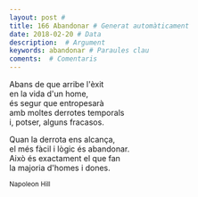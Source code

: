 ```yaml
---
layout: post #
title: 166 Abandonar # Generat automàticament
date: 2018-02-20 # Data
description:  # Argument
keywords: abandonar # Paraules clau
coments:  # Comentaris
---
```


Abans de que arribe l'èxit <br />
en la vida d'un home, <br />
és segur que entropesarà <br />
amb moltes derrotes temporals <br />
i, potser, alguns fracasos. <br />

Quan la derrota ens alcança, <br />
el més fàcil i lògic és abandonar. <br />
Això és exactament el que fan <br />
la majoria d'homes i dones.

<small>Napoleon Hill</small>
